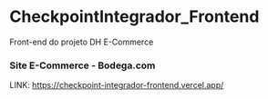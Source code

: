 # CheckpointIntegrador_Frontend
Front-end do projeto DH E-Commerce 
### Site E-Commerce - Bodega.com
LINK: https://checkpoint-integrador-frontend.vercel.app/

